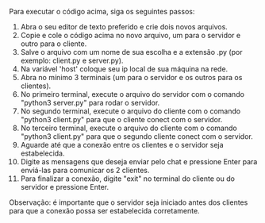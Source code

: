 Para executar o código acima, siga os seguintes passos:

1. Abra o seu editor de texto preferido e crie dois novos arquivos.
2. Copie e cole o código acima no novo arquivo, um para o servidor e outro para o cliente.
3. Salve o arquivo com um nome de sua escolha e a extensão .py (por exemplo: client.py e server.py).
4. Na variável 'host' coloque seu ip local de sua máquina na rede. 
5. Abra no mínimo 3 terminais (um para o servidor e os outros para os clientes).
6. No primeiro terminal, execute o arquivo do servidor com o comando "python3 server.py" para rodar o servidor.
7. No segundo terminal, execute o arquivo do cliente com o comando "python3 client.py" para que o cliente conect com o servidor.
8. No terceiro terminal, execute o arquivo do cliente com o comando "python3 client.py" para que o segundo cliente conect com o servidor.
8. Aguarde até que a conexão entre os clientes e o servidor seja estabelecida.
9. Digite as mensagens que deseja enviar pelo chat e pressione Enter para enviá-las para comunicar os 2 clientes.
10. Para finalizar a conexão, digite "exit" no terminal do cliente ou do servidor e pressione Enter.

Observação: é importante que o servidor seja iniciado antes dos clientes para que a conexão possa ser estabelecida corretamente.